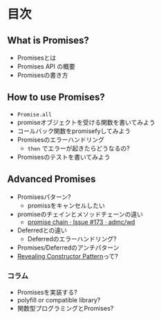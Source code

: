 # 目次

## What is Promises?

- Promisesとは
- Promises API の概要
- Promisesの書き方

## How to use Promises?

- `Promise.all`
- promiseオブジェクトを受ける関数を書いてみよう
- コールバック関数をpromisefyしてみよう
- Promisesのエラーハンドリング
  - `then` でエラーが起きたらどうなるの?
- Promisesのテストを書いてみよう

## Advanced Promises

- Promisesパターン?
   - promissをキャンセルしたい
- promiseのチェインとメソッドチェーンの違い
  - [promise chain · Issue #173 · admc/wd](https://github.com/admc/wd/issues/173 "promise chain · Issue #173 · admc/wd")
- Deferredとの違い
  - Deferredのエラーハンドリング?
- Promises/Deferredのアンチパターン
- [Revealing Constructor Pattern](http://domenic.me/2014/02/14/the-revealing-constructor-pattern/ "Revealing Constructor Pattern")って?

### コラム

- Promisesを実装する?
- polyfill or compatible library?
- 関数型プログラミングとPromises?
